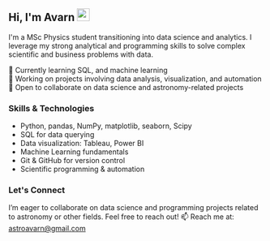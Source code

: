 ## Hi, I'm Avarn <img src="https://emojis.slackmojis.com/emojis/images/1536351075/4594/blob-wave.gif" width="25"/>

I'm a MSc Physics student transitioning into data science and analytics. I leverage my strong analytical and programming skills to solve complex scientific and business problems with data.

🌱 Currently learning SQL, and machine learning  
🔭 Working on projects involving data analysis, visualization, and automation  
🤝 Open to collaborate on data science and astronomy-related projects  

### Skills & Technologies  
- Python, pandas, NumPy, matplotlib, seaborn, Scipy
- SQL for data querying  
- Data visualization: Tableau, Power BI  
- Machine Learning fundamentals  
- Git & GitHub for version control  
- Scientific programming & automation
  
### Let's Connect  
I’m eager to collaborate on data science and programming projects related to astronomy or other fields. Feel free to reach out!
📫 Reach me at: astroavarn@gmail.com  
